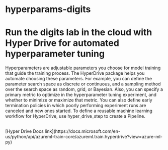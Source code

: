 # hyperparams-digits

# Run the digits lab in the cloud with Hyper Drive for automated hyperparameter tuning
Hyperparameters are adjustable parameters you choose for model training that guide the training process. The HyperDrive package helps you automate choosing these parameters. For example, you can define the parameter search space as discrete or continuous, and a sampling method over the search space as random, grid, or Bayesian. Also, you can specify a primary metric to optimize in the hyperparameter tuning experiment, and whether to minimize or maximize that metric. You can also define early termination policies in which poorly performing experiment runs are canceled and new ones started. To define a reusable machine learning workflow for HyperDrive, use hyper_drive_step to create a Pipeline.

</br>
[Hyper Drive Docs link](https://docs.microsoft.com/en-us/python/api/azureml-train-core/azureml.train.hyperdrive?view=azure-ml-py)
